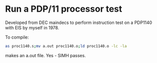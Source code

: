 # Run a PDP/11 processor test

Developed from DEC maindecs to perform instruction test on a PDP1140 with EIS by myself in 1978.

To compile:

``` sh
as proc1140.s;mv a.out proc1140.o;ld proc1140.o -lc -la
```

makes an a.out file. Yes - SIMH passes.
